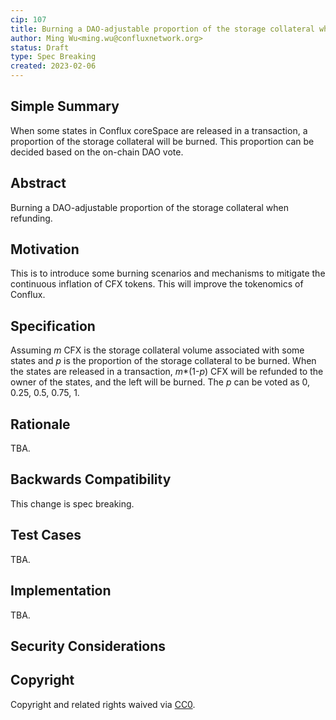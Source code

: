 ```yaml
---
cip: 107
title: Burning a DAO-adjustable proportion of the storage collateral when refunding.
author: Ming Wu<ming.wu@confluxnetwork.org>
status: Draft
type: Spec Breaking
created: 2023-02-06
---
```


## Simple Summary
When some states in Conflux coreSpace are released in a transaction, a proportion of the storage collateral will be burned. This proportion can be decided based on the on-chain DAO vote. 

## Abstract
Burning a DAO-adjustable proportion of the storage collateral when refunding.

## Motivation
This is to introduce some burning scenarios and mechanisms to mitigate the continuous inflation of CFX tokens. This will improve the tokenomics of Conflux. 

## Specification
Assuming *m* CFX is the storage collateral volume associated with some states and *p* is the proportion of the storage collateral to be burned. When the states are released in a transaction, *m*\*(1-*p*) CFX will be refunded to the owner of the states, and the left will be burned. The *p* can be voted as 0, 0.25, 0.5, 0.75, 1.  

## Rationale
TBA.

## Backwards Compatibility
This change is spec breaking.

## Test Cases
TBA.

## Implementation
TBA.

## Security Considerations

## Copyright
Copyright and related rights waived via [CC0](https://creativecommons.org/publicdomain/zero/1.0/). 
